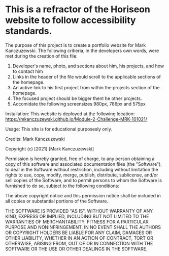 # This is a refractor of the Horiseon website to follow accessibility standards.

The purpose of this project is to create a portfolio website for Mark Kanczuzewski. The following critieria, in the developers own words, were met during the creation of this file:

1. Developer's name, photo, and sections about him, his projects, and how to contact him
2. Links in the header of the file would scroll to the applicable sections of the homepage.
3. An active link to his first project from within the projects section of the homepage.
4. The focused project should be bigger thent he other projects. 
5. Accomidate the following screensizes 980px, 786px and 575px

Installation: This website is deployed at the following location:
https://mkanczuzewski.github.io/Module-2-Challenge-MRK-101021/

Usage: This site is for educational purposesly only.

Credits: Mark Kanczuzewski

Copyright (c) [2021] [Mark Kanczuzewski]

Permission is hereby granted, free of charge, to any person obtaining a copy
of this software and associated documentation files (the "Software"), to deal
in the Software without restriction, including without limitation the rights
to use, copy, modify, merge, publish, distribute, sublicense, and/or sell
copies of the Software, and to permit persons to whom the Software is
furnished to do so, subject to the following conditions:

The above copyright notice and this permission notice shall be included in all
copies or substantial portions of the Software.

THE SOFTWARE IS PROVIDED "AS IS", WITHOUT WARRANTY OF ANY KIND, EXPRESS OR
IMPLIED, INCLUDING BUT NOT LIMITED TO THE WARRANTIES OF MERCHANTABILITY,
FITNESS FOR A PARTICULAR PURPOSE AND NONINFRINGEMENT. IN NO EVENT SHALL THE
AUTHORS OR COPYRIGHT HOLDERS BE LIABLE FOR ANY CLAIM, DAMAGES OR OTHER
LIABILITY, WHETHER IN AN ACTION OF CONTRACT, TORT OR OTHERWISE, ARISING FROM,
OUT OF OR IN CONNECTION WITH THE SOFTWARE OR THE USE OR OTHER DEALINGS IN THE
SOFTWARE.
